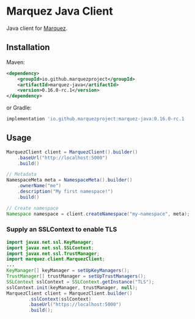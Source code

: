 # Marquez Java Client

Java client for [Marquez](https://github.com/MarquezProject/marquez).

## Installation

Maven:

```xml
<dependency>
    <groupId>io.github.marquezproject</groupId>
    <artifactId>marquez-java</artifactId>
    <version>0.16.0-rc.1</version>
</dependency>
```

or Gradle:

```groovy
implementation 'io.github.marquezproject:marquez-java:0.16.0-rc.1
```

## Usage

```java
MarquezClient client = MarquezClient().builder()
    .baseUrl("http://localhost:5000")
    .build()

// Metadata
NamespaceMeta meta = NamespaceMeta().builder()
    .ownerName("me")
    .description("My first namespace!")
    .build()

// Create namespace
Namespace namespace = client.createNamespace("my-namespace", meta);
```

### Supply an SSLContext to enable TLS
```java
import javax.net.ssl.KeyManager;
import javax.net.ssl.SSLContext;
import javax.net.ssl.TrustManager;
import marquez.client.MarquezClient;
...
KeyManager[] keyManager = setUpKeyManagers();
TrustManager[] trustManager = setUpTrustManagers();
SSLContext sslContext = SSLContext.getInstance("TLS");
sslContext.init(keyManager, trustManager, null);
MarquezClient client = MarquezClient.builder()
        .sslContext(sslContext)
        .baseUrl("https://localhost:5000")
        .build();
```
